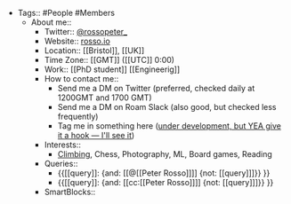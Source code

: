 - Tags:: #People #Members
    - About me::
        - Twitter:: [@rossopeter_](https://twitter.com/rossopeter_)
        - Website:: [rosso.io](https://rosso.io)
        - Location:: [[Bristol]], [[UK]]
        - Time Zone:: [[GMT]] ([[UTC]] 0:00)
        - Work:: [[PhD student]] [[Engineerig]]
        - How to contact me:: 
            - Send me a DM on Twitter (preferred, checked daily at 1200GMT and 1700 GMT)
            - Send me a DM on Roam Slack (also good, but checked less frequently)
            - Tag me in something here ([under development, but YEA give it a hook — I'll see it]([[Chat]]))
        - Interests::
            - [Climbing](https://www.rgs.org/geography/online-lectures/project-armenia-climbing-above-the-clouds-peter/), Chess, Photography, ML, Board games, Reading
        - Queries::
            - {{[[query]]: {and: [[@[[Peter Rosso]]]] {not: [[query]]]}}  }}
            - {{[[query]]: {and: [[cc:[[Peter Rosso]]]] {not: [[query]]]}}  }}
        - SmartBlocks::
